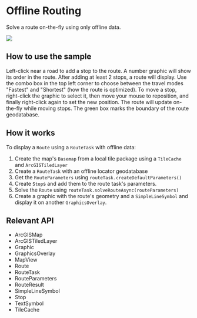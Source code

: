<h1>Offline Routing</h1>

<p>Solve a route on-the-fly using only offline data.</p>

<p><img src="OfflineRouting.gif"/></p>

<h2>How to use the sample</h2>

<p>Left-click near a road to add a stop to the route. A number graphic will show its order in the route. After 
adding at least 2 stops, a route will display. Use the combo box in the top left corner to choose between the travel 
modes "Fastest" and "Shortest" (how the route is optimized). To move a stop, right-click the graphic to select it, 
then move your mouse to reposition, and finally right-click again to set the new position. The route will update 
on-the-fly while moving stops. The green box marks the boundary of the route geodatabase.</p>

<h2>How it works</h2>

<p>To display a <code>Route</code> using a <code>RouteTask</code> with offline data:</p>

<ol>
  <li>Create the map's <code>Basemap</code> from a local tile package using a <code>TileCache</code> and <code>ArcGISTiledLayer</code></li>
  <li>Create a <code>RouteTask</code> with an offline locator geodatabase</li>
  <li>Get the <code>RouteParameters</code> using <code>routeTask.createDefaultParameters()</code></li>
  <li>Create <code>Stop</code>s and add them to the route task's parameters.</li>
  <li>Solve the <code>Route</code> using <code>routeTask.solveRouteAsync(routeParameters)</code></li>
  <li>Create a graphic with the route's geometry and a <code>SimpleLineSymbol</code> and display it on another 
  <code>GraphicsOverlay</code>.</li>
</ol>

<h2>Relevant API</h2>

<ul>
  <li>ArcGISMap</li>
  <li>ArcGISTiledLayer</li>
  <li>Graphic</li>
  <li>GraphicsOverlay</li>
  <li>MapView</li>
  <li>Route</li>
  <li>RouteTask</li>
  <li>RouteParameters</li>
  <li>RouteResult</li>
  <li>SimpleLineSymbol</li>
  <li>Stop</li>
  <li>TextSymbol</li>
  <li>TileCache</li>
</ul>

